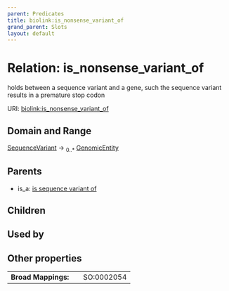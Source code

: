 ```yaml
---
parent: Predicates
title: biolink:is_nonsense_variant_of
grand_parent: Slots
layout: default
---
```


# Relation: is_nonsense_variant_of


holds between a sequence variant and a gene, such the sequence variant results in a premature stop codon

URI: [biolink:is_nonsense_variant_of](https://w3id.org/biolink/is_nonsense_variant_of)

## Domain and Range

[SequenceVariant](SequenceVariant.md) ->  <sub>0..\*</sub> [GenomicEntity](GenomicEntity.md)

## Parents

 *  is_a: [is sequence variant of](is_sequence_variant_of.md)

## Children


## Used by


## Other properties

|  |  |  |
| --- | --- | --- |
| **Broad Mappings:** | | SO:0002054 |

